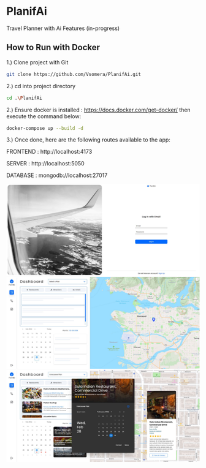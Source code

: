 
# PlanifAi

Travel Planner with Ai Features (in-progress)


## How to Run with Docker
1.) Clone project with Git

```bash
git clone https://github.com/Vsomera/PlanifAi.git
```

2.) cd into project directory
```bash
cd .\PlanifAi
```

2.) Ensure docker is installed : https://docs.docker.com/get-docker/ then execute the command below:
```bash
docker-compose up --build -d
```
3.) Once done, here are the following routes available to the app:

FRONTEND : http://localhost:4173

SERVER : http://localhost:5050

DATABASE : mongodb://localhost:27017 

![App Screenshot](https://raw.githubusercontent.com/Vsomera/PlanifAi/main/screenshots/Login.JPG)
![App Screenshot](https://raw.githubusercontent.com/Vsomera/PlanifAi/main/screenshots/Dashboard.JPG)
![App Screenshot](https://raw.githubusercontent.com/Vsomera/PlanifAi/main/screenshots/AddingPlans.JPG)



